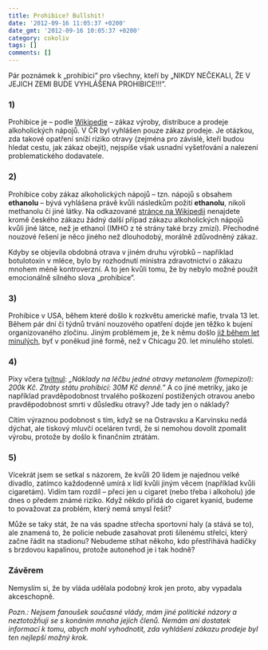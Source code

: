 ```yaml
---
title: Prohibice? Bullshit!
date: '2012-09-16 11:05:37 +0200'
date_gmt: '2012-09-16 10:05:37 +0200'
category: cokoliv
tags: []
comments: []
---
```

<p>Pár poznámek k „prohibici” pro všechny, kteří by „NIKDY NEČEKALI, ŽE V JEJICH ZEMI BUDE VYHLÁŠENA PROHIBICE!!!”.</p>
<h3>1)</h3>
<p>Prohibice je – podle <a href="https://en.wikipedia.org/wiki/Prohibition">Wikipedie</a> – zákaz výroby, distribuce a prodeje alkoholických nápojů. V ČR byl vyhlášen pouze zákaz prodeje. Je otázkou, zda takové opatření sníží riziko otravy (zejména pro závislé, kteří budou hledat cestu, jak zákaz obejít), nejspíše však usnadní vyšetřování a nalezení problematického dodavatele.</p>
<h3>2)</h3>
<p>Prohibice coby zákaz alkoholických nápojů – tzn. nápojů s obsahem <strong>ethanolu</strong> – bývá vyhlášena právě kvůli následkům požití <strong>ethanolu</strong>, nikoli methanolu či jiné látky. Na odkazované <a href="https://en.wikipedia.org/wiki/Prohibition">stránce na Wikipedii</a> nenajdete kromě českého zákazu žádný další případ zákazu alkoholických nápojů kvůli jiné látce, než je ethanol (IMHO z té strány také brzy zmizí). Přechodné nouzové řešení je něco jiného než dlouhodobý, morálně zdůvodněný zákaz.</p>
<p>Kdyby se objevila obdobná otrava v jiném druhu výrobků – například botulotoxin v mléce, bylo by rozhodnutí ministra zdravotnictví o zákazu mnohem méně kontroverzní. A to jen kvůli tomu, že by nebylo možné použít emocionálně silného slova „prohibice”.</p>
<h3>3)</h3>
<p>Prohibice v USA, během které došlo k rozkvětu americké mafie, trvala 13 let. Během pár dní či týdnů trvání nouzového opatření dojde jen těžko k bujení organizovaného zločinu. Jiným problémem je, že k němu došlo <a href="https://m.aktualne.centrum.cz/article.phtml?id=756990">již během let minulých</a>, byť v poněkud jiné formě, než v Chicagu 20. let minulého století.</p>
<h3>4)</h3>
<p>Pixy včera <a href="https://twitter.com/pixycz/status/246933079594254336">tvítnul</a>: <em>„Náklady na léčbu jedné otravy metanolem (fomepizol): 200k Kč. Ztráty státu prohibicí: 30M Kč denně.”</em> A co jiné metriky, jako je například pravděpodobnost trvalého poškození postižených otravou anebo pravděpodobnost smrti v důsledku otravy? Jde tady jen o náklady?</p>
<p>Cítím výraznou podobnost s tím, když se na Ostravsku a Karvinsku nedá dýchat, ale tiskový mluvčí oceláren tvrdí, že si nemohou dovolit zpomalit výrobu, protože by došlo k finančním ztrátám.</p>
<h3>5)</h3>
<p>Vícekrát jsem se setkal s názorem, že kvůli 20 lidem je najednou velké divadlo, zatímco každodenně umírá x lidí kvůli jiným věcem (například kvůli cigaretám). Vidím tam rozdíl – přeci jen u cigaret (nebo třeba i alkoholu) jde dnes o předem známé riziko. Když někdo přidá do cigaret kyanid, budeme to považovat za problém, který nemá smysl řešit? </p>
<p>Může se taky stát, že na vás spadne střecha sportovní haly (a stává se to), ale znamená to, že policie nebude zasahovat proti šílenému střelci, který začne řádit na stadionu? Nebudeme stíhat někoho, kdo přestřihává hadičky s brzdovou kapalinou, protože autonehod je i tak hodně?</p>
<h3>Závěrem</h3>
<p>Nemyslím si, že by vláda udělala podobný krok jen proto, aby vypadala akceschopně.</p>
<p><em>Pozn.: Nejsem fanoušek současné vlády, mám jiné politické názory a neztotožňuji se s konáním mnoha jejích členů. Nemám ani dostatek informací k tomu, abych mohl vyhodnotit, zda vyhlášení zákazu prodeje byl ten nejlepší možný krok.</em></p>
